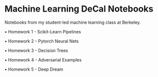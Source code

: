 # Machine Learning DeCal Notebooks
Notebooks from my student-led machine learning class at Berkeley.

• Homework 1 - Scikit-Learn Pipelines

• Homework 2 - Pytorch Neural Nets

• Homework 3 - Decision Trees

• Homework 4 - Adversarial Examples

• Homework 5 - Deep Dream
